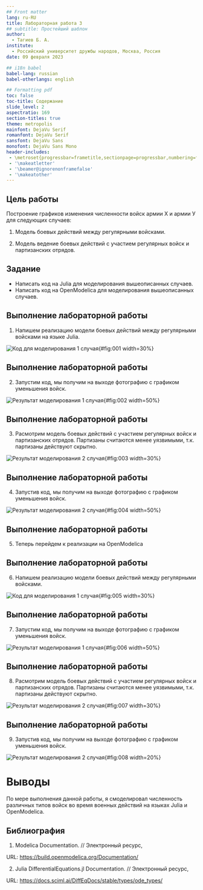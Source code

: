 ```yaml
---
## Front matter
lang: ru-RU
title: Лабораторная работа 3
## subtitle: Простейший шаблон
author:
  - Тагиев Б. А.
institute:
  - Российский университет дружбы народов, Москва, Россия
date: 09 февраля 2023

## i18n babel
babel-lang: russian
babel-otherlangs: english

## Formatting pdf
toc: false
toc-title: Содержание
slide_level: 2
aspectratio: 169
section-titles: true
theme: metropolis
mainfont: DejaVu Serif
romanfont: DejaVu Serif
sansfont: DejaVu Sans
monofont: DejaVu Sans Mono
header-includes:
 - \metroset{progressbar=frametitle,sectionpage=progressbar,numbering=fraction}
 - '\makeatletter'
 - '\beamer@ignorenonframefalse'
 - '\makeatother'
---
```

## Цель работы

Построение графиков изменения численности войск армии Х и армии У для
следующих случаев:

1. Модель боевых действий между регулярными войсками.

2. Модель ведение боевых действий с участием регулярных войск и
партизанских отрядов.

## Задание

 - Написать код на Julia для моделирования вышеописанных случаев.
 - Написать код на OpenModelica для моделирования вышеописанных случаев.

## Выполнение лабораторной работы

1. Напишем реализацию модели боевых действий между регулярными войсками на языке Julia.

![Код для моделирования 1 случая](image/fig001.png){#fig:001 width=30%}

## Выполнение лабораторной работы

2. Запустим код, мы получим на выходе фотографию с графиком уменьшения войск.

![Результат моделирования 1 случая](image/fig002.png){#fig:002 width=50%}

## Выполнение лабораторной работы

3. Расмотрим модель боевых действий с участием регулярных войск и партизанских отрядов. Партизаны считаются менее уязвимыми, т.к. партизаны действуют скрытно.

![Результат моделирования 2 случая](image/fig003.png){#fig:003 width=30%}

## Выполнение лабораторной работы

4. Запустив код, мы получим на выходе фотографию с графиком уменьшения войск.

![Результат моделирования 2 случая](image/fig004.png){#fig:004 width=50%}

## Выполнение лабораторной работы

5. Теперь перейдем к реализации на OpenModelica

## Выполнение лабораторной работы

6. Напишем реализацию модели боевых действий между регулярными войсками.

![Код для моделирования 1 случая](image/fig005.png){#fig:005 width=30%}

## Выполнение лабораторной работы

7. Запустим код, мы получим на выходе фотографию с графиком уменьшения войск.

![Результат моделирования 1 случая](image/fig006.png){#fig:006 width=50%}

## Выполнение лабораторной работы

8. Расмотрим модель боевых действий с участием регулярных войск и партизанских отрядов. Партизаны считаются менее уязвимыми, т.к. партизаны действуют скрытно.

![Результат моделирования 2 случая](image/fig007.png){#fig:007 width=30%}

## Выполнение лабораторной работы

9. Запустив код, мы получим на выходе фотографию с графиком уменьшения войск.

![Результат моделирования 2 случая](image/fig008.png){#fig:008 width=20%}

# Выводы

По мере выполнения данной работы, я смоделировал численность различных типов войск во время военных действий на языках Julia и OpenModelica.

## Библиография

1. Modelica Documentation. // Электронный ресурс, 

URL: https://build.openmodelica.org/Documentation/

2. Julia DifferentialEquations.jl Documentation. // Электронный ресурс, 

URL: https://docs.sciml.ai/DiffEqDocs/stable/types/ode_types/

